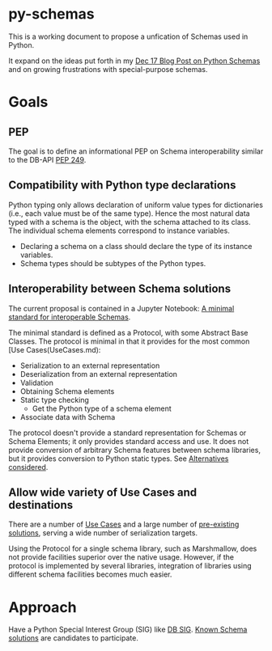 # py-schemas


This is a working document to propose a unfication of Schemas used in Python. 

It expand on the ideas put forth in my [Dec 17 Blog Post on Python Schemas](https://ict.swisscom.ch/2017/12/python-schema/) and on growing frustrations with special-purpose schemas. 

# Goals

## PEP

The goal is to define an informational PEP on Schema interoperability similar to the DB-API [PEP 249](https://www.python.org/dev/peps/pep-0249/). 

## Compatibility with Python type declarations

Python typing only allows declaration of uniform value types for dictionaries (i.e., each value must be of the same type). Hence the most natural data typed with a schema is the object, with the schema attached to its class. The individual schema elements correspond to instance variables. 

* Declaring a schema on a class should declare the type of its instance variables.  
* Schema types should be subtypes of the Python types. 


## Interoperability between Schema solutions

The current proposal is contained in a Jupyter Notebook: [A minimal standard for interoperable Schemas](SchemaProtocol.ipynb).

The minimal standard is defined as a Protocol, with some Abstract Base Classes. The protocol is minimal in that it provides for the most common [Use Cases(UseCases.md):
* Serialization to an external representation
* Deserialization from an external representation
* Validation
* Obtaining Schema elements
* Static type checking
  * Get the Python type of a schema element 
* Associate data with Schema

The protocol doesn't provide a standard representation for Schemas or Schema Elements; it only provides standard access and use. It does not provide conversion of arbitrary Schema features between schema libraries, but it provides conversion to Python static types. See [Alternatives considered](alternatives.md).



## Allow wide variety of Use Cases and destinations

There are a number of [Use Cases](UseCases.md) and a large number of [pre-existing solutions](ExistingSolutions.md), serving a wide number of serialization targets. 

Using the Protocol for a single schema library, such as Marshmallow, does not provide facilities superior over the native usage. However, if the protocol is implemented by several libraries, integration of libraries using different schema facilities becomes much easier.

# Approach

Have a Python Special Interest Group (SIG) like [DB SIG](https://www.python.org/community/sigs/current/db-sig/). [Known Schema solutions](ExistingSolutions.md) are candidates to participate. 





